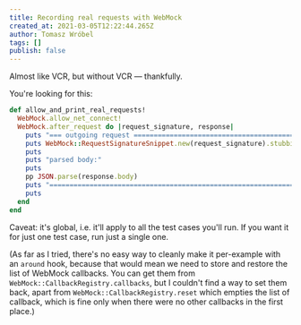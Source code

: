 ```yaml
---
title: Recording real requests with WebMock
created_at: 2021-03-05T12:22:44.265Z
author: Tomasz Wróbel
tags: []
publish: false
---
```


Almost like VCR, but without VCR — thankfully.

You're looking for this:

```ruby
def allow_and_print_real_requests!
  WebMock.allow_net_connect!
  WebMock.after_request do |request_signature, response|
    puts "=== outgoing request ========================================"
    puts WebMock::RequestSignatureSnippet.new(request_signature).stubbing_instructions
    puts
    puts "parsed body:"
    puts
    pp JSON.parse(response.body)
    puts "============================================================="
    puts
  end
end
```

Caveat: it's global, i.e. it'll apply to all the test cases you'll run. If you want it for just one test case, run just a single one.

(As far as I tried, there's no easy way to cleanly make it per-example with an `around` hook, because that would mean we need to store and restore the list of WebMock callbacks. You can get them from `WebMock::CallbackRegistry.callbacks`, but I couldn't find a way to set them back, apart from `WebMock::CallbackRegistry.reset` which empties the list of callback, which is fine only when there were no other callbacks in the first place.)

